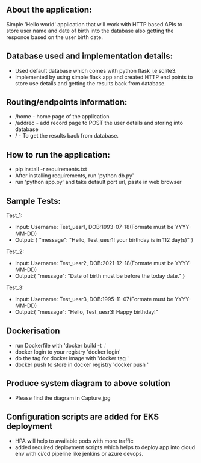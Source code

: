 ## About the application:
Simple 'Hello world' application that will work with HTTP based APIs to store user name and date of birth into the database also getting the responce based on the user birth date.

## Database used and implementation details:
- Used default database which comes with python flask i.e sqlite3.
- Implemented by using simple flask app and created HTTP end points to store use details and getting the results back from database.

## Routing/endpoints information:
- /home - home page of the application
- /addrec - add record page to POST the user details and storing into database
- /<username> - To get the results back from database.

## How to run the application:
- pip install -r requirements.txt
- After installing requirements, run 'python db.py'
- run 'python app.py' and take default port url, paste in web browser

## Sample Tests:
Test_1:
- Input: Username: Test_uesr1, DOB:1993-07-18(Formate must be YYYY-MM-DD) 
- Output: {
  "message": "Hello, Test_uesr1! your birthday is in 112 day(s)"
  }

Test_2:
- Input: Username: Test_uesr2, DOB:2021-12-18(Formate must be YYYY-MM-DD)
- Output:{
  "message": "Date of birth must be before the today date."
}

Test_3:
- Input: Username: Test_uesr3, DOB:1995-11-07(Formate must be YYYY-MM-DD)
- Output:{
  "message": "Hello, Test_uesr3! Happy birthday!"


## Dockerisation
- run Dockerfile  with 'docker build -t <sample-app> .'
- docker login to your registry 'docker login'
- do the tag for docker image with 'docker tag <sample-app> <name>'
- docker push to store in docker registry 'docker push <name>'


## Produce system diagram to above solution
- Please find the diagram in Capture.jpg 


## Configuration scripts are added for EKS deployment 
- HPA will help to available pods with more traffic
- added required deployment scripts which helps to deploy app into cloud env with ci/cd pipeline like jenkins or azure devops.
